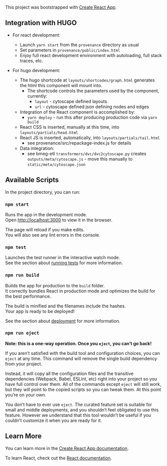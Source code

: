This project was bootstrapped with [Create React App](https://github.com/facebook/create-react-app).


## Integration with HUGO

* For react development:
  * Launch `yarn start` from the `provenance` directory as usual
  * Set parameters in `provenance/public/index.html`
  * Enjoy full react development environment with autoloading, full stack traces, etc.


* For hugo development:
  * The hugo shortcode at `layouts/shortcodes/graph.html` generates the html this component will mount into.
    * The shortcode controls the parameters used by the component, currently:
      * `layout` - cytoscape defined layouts
      * `url` - cytoscape defined json defining nodes and edges
  * Integration of the React component is accomplished by:
    * `yarn deploy` - run this after producing production code via `yarn build`
  * React CSS is inserted, manually at this time, into `layouts/partials/head.html`    
  * React JS is inserted, automatically, into `layouts/partials/tail.html`
    * see provenance/src/repackage-index.js for details
  * Data integration:
    * see bmeg-etl `transformers/dvc/dvc2cytoscape.py` creates `outputs/meta/cytoscape.js`  - move this manually to `static/meta/cytoscape.json`


## Available Scripts

In the project directory, you can run:

### `npm start`

Runs the app in the development mode.<br>
Open [http://localhost:3000](http://localhost:3000) to view it in the browser.

The page will reload if you make edits.<br>
You will also see any lint errors in the console.

### `npm test`

Launches the test runner in the interactive watch mode.<br>
See the section about [running tests](https://facebook.github.io/create-react-app/docs/running-tests) for more information.

### `npm run build`

Builds the app for production to the `build` folder.<br>
It correctly bundles React in production mode and optimizes the build for the best performance.

The build is minified and the filenames include the hashes.<br>
Your app is ready to be deployed!

See the section about [deployment](https://facebook.github.io/create-react-app/docs/deployment) for more information.

### `npm run eject`

**Note: this is a one-way operation. Once you `eject`, you can’t go back!**

If you aren’t satisfied with the build tool and configuration choices, you can `eject` at any time. This command will remove the single build dependency from your project.

Instead, it will copy all the configuration files and the transitive dependencies (Webpack, Babel, ESLint, etc) right into your project so you have full control over them. All of the commands except `eject` will still work, but they will point to the copied scripts so you can tweak them. At this point you’re on your own.

You don’t have to ever use `eject`. The curated feature set is suitable for small and middle deployments, and you shouldn’t feel obligated to use this feature. However we understand that this tool wouldn’t be useful if you couldn’t customize it when you are ready for it.

## Learn More

You can learn more in the [Create React App documentation](https://facebook.github.io/create-react-app/docs/getting-started).

To learn React, check out the [React documentation](https://reactjs.org/).

